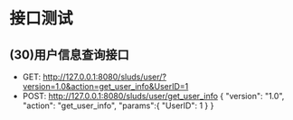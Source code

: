 # 接口测试
## (30)用户信息查询接口
- GET:
    http://127.0.0.1:8080/sluds/user/?version=1.0&action=get_user_info&UserID=1
- POST:
    http://127.0.0.1:8080/sluds/user/get_user_info
    {
        "version": "1.0",
        "action": "get_user_info",
        "params":{
            "UserID": 1
        }
    }
